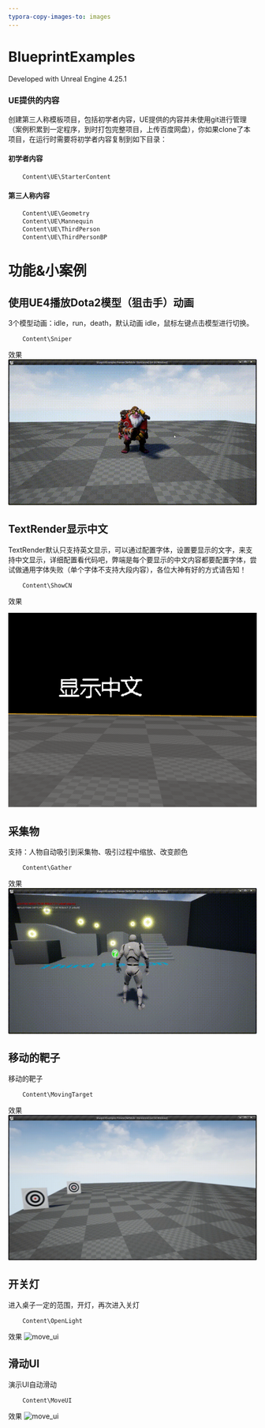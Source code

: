 ```yaml
---
typora-copy-images-to: images
---
```


# BlueprintExamples

Developed with Unreal Engine 4.25.1

### UE提供的内容
创建第三人称模板项目，包括初学者内容，UE提供的内容并未使用git进行管理（案例积累到一定程序，到时打包完整项目，上传百度网盘），你如果clone了本项目，在运行时需要将初学者内容复制到如下目录：
#### 初学者内容
```text
    Content\UE\StarterContent
```
#### 第三人称内容
```text
    Content\UE\Geometry
    Content\UE\Mannequin
    Content\UE\ThirdPerson
    Content\UE\ThirdPersonBP
```



# 功能&小案例

## 使用UE4播放Dota2模型（狙击手）动画
3个模型动画：idle，run，death，默认动画 idle，鼠标左键点击模型进行切换。
```text
    Content\Sniper
```
效果
![move_ui](images/sniper.gif)



## TextRender显示中文

TextRender默认只支持英文显示，可以通过配置字体，设置要显示的文字，来支持中文显示，详细配置看代码吧，弊端是每个要显示的中文内容都要配置字体，尝试做通用字体失败（单个字体不支持大段内容），各位大神有好的方式请告知！

```text
	Content\ShowCN
```
效果

![image-20200702150742375](images/ShowCN.png)




## 采集物
支持：人物自动吸引到采集物、吸引过程中缩放、改变颜色
```text
    Content\Gather
```
效果
![move_ui](images/gather.gif)


## 移动的靶子
移动的靶子
```text
    Content\MovingTarget
```
效果
![move_ui](images/moving_target.gif)


## 开关灯
进入桌子一定的范围，开灯，再次进入关灯
```text
    Content\OpenLight
```
效果
![move_ui](images/open_light.gif)


## 滑动UI
演示UI自动滑动
```text
    Content\MoveUI
```
效果
![move_ui](images/move_ui.gif)